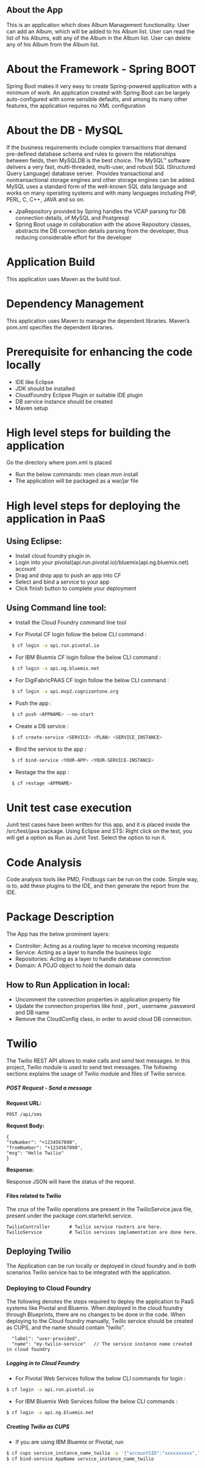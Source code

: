 
## About the App

  This is an application which does Album Management functionality. User can add an Album, which will be added to his Album list. User can read the list of his Albums, edit any of the Album in the Album list. User can delete any of his Album from the Album list.
  
# About the Framework - Spring BOOT

  Spring Boot makes it very easy to create Spring-powered application with a minimum of work. An application created with Spring Boot can be largely auto-configured with some sensible defaults, and among its many other features, the application requires no XML configuration
  
  
# About the DB - MySQL

 If the business requirements include complex transactions that demand pre-defined database schema and rules to govern the relationships between fields, then MySQLDB is the best choice. The MySQL™ software delivers a very fast, multi-threaded, multi-user, and robust SQL (Structured Query Language) database server.  Provides transactional and nontransactional storage engines and other storage engines can be added. MySQL uses a standard form of the well-known SQL data language and works on many operating systems and with many languages including PHP, PERL, C, C++, JAVA and so on.
  
- JpaRepository provided by Spring handles the VCAP parsing for DB connection details, of MySQL and Postgresql
- Spring Boot usage in collaboration with the above Repository classes, abstracts the DB connection details parsing from the developer, thus reducing considerable effort for the developer
 
  
# Application Build

  This application uses Maven as the build tool.
  
# Dependency Management

  This application uses Maven to manage the dependent libraries. Maven’s pom.xml specifies the dependent libraries. 
 
# Prerequisite for enhancing the code locally
  
  * IDE like Eclipse
  * JDK should be installed 
  * CloudFoundry Eclipse Plugin or suitable IDE plugin
  * DB service instance should be created 
  * Maven setup 

# High level steps for building the application

  Go the directory where pom.xml is placed
  * Run the below commands:
            mvn clean
            mvn install
  * The application will be packaged as a war/jar file 

# High level steps for deploying the application in PaaS
    
## Using Eclipse: 
  - Install cloud foundry plugin in.
  - Login into your pivotal(api.run.pivotal.io)/bluemix(api.ng.bluemix.net) account
  - Drag and drop app to push an app into CF
  - Select and bind a service to your app 
  - Click finish button to complete your deployment
  
## Using Command line tool: 
  - Install the Cloud Foundry command line tool

  - For Pivotal CF login follow the below CLI command :
```sh
  $ cf login -a api.run.pivotal.io
```
  - For IBM Bluemix CF login follow the below CLI command :
```sh
  $ cf login -a api.ng.bluemix.net
```
  - For DigiFabricPAAS CF login follow the below CLI command :
```sh
  $ cf login -a api.mvp2.cognizantone.org
```
- Push the app :
```sh
  $ cf push <APPNAME> --no-start
```
 - Create a DB service :

```sh
  $ cf create-service <SERVICE> <PLAN> <SERVICE_INSTANCE>
```
 - Bind the service to the app :

```sh
  $ cf bind-service <YOUR-APP> <YOUR-SERVICE-INSTANCE>
```
 - Restage the the app :

```sh
  $ cf restage <APPNAME>
```
# Unit test case execution

  Junit test cases have been written for this app, and it is placed inside the /src/test/java package. 
  Using Eclipse and STS:
  Right click on the test, you will get a option as Run as Junit Test. Select the option to run it. 
  
# Code Analysis
  Code analysis tools like PMD, Findbugs can be run on the code. Simple way, is to, add these plugins to the IDE, and then generate the report from the IDE.

# Package Description

  The App has the below prominent layers:
  - Controller: Acting as a routing layer to receive incoming requests
  - Service: Acting as a layer to handle the business logic
  - Repositories: Acting as a layer to handle database connection
  - Domain: A POJO object to hold the domain data

 
## How to Run Application in local:
 - Uncomment the connection properties in application property file
 - Update the connection properties like host , port , username ,password and DB name
 - Remove the CloudConfig class, in order to avoid cloud DB connection.

# Twilio
The Twilio REST API allows to make calls and send text messages. In this project, Twilio module is used to send text messages. The following sections explains the usage of Twilio module and files of Twilio service.

##### POST Request - Send a message

**Request URL:**  
```
POST /api/sms
```
**Request Body:**  

    {
	"toNumber": "+1234567890",
	"fromNumber": "+1234567890",
	"msg": "Hello Twilio"
	}

**Response:** 

Response JSON will have the status of the request.


#### Files related to Twilio

The crux of the Twilio operations are present in the TwilioService.java file, present under the package com.starterkit.service. 

```
TwilioController       # Twilio service routers are here.
TwilioService		   # Twilio services implementation are done here.
```

## Deploying Twilio

The Application can be run locally or deployed in cloud foundry and in both scenarios Twilio service has to be integrated with the application.


### Deploying to Cloud Foundry
The following denotes the steps required to deploy the application to PaaS systems like Pivotal and Bluemix.
When deployed in the cloud foundry through Blueprints, there are no changes to be done in the code. When deploying to the Cloud foundry manually, Twilio service should be created as CUPS, and the name should contain "twilio".

```
  "label": "user-provided",
  "name": "my-twilio-service"   // The service instance name created in cloud foundry 
```


##### Logging in to Cloud Foundry
  - For Pivotal Web Services follow the below CLI commands for login :

```sh
$ cf login -a api.run.pivotal.io
```
  - For IBM Bluemix Web Services follow the below CLI commands :
```sh
$ cf login -a api.ng.bluemix.net
```

##### Creating Twilio as CUPS
  - If you are using IBM Bluemix or Pivotal, run
  
```sh
$ cf cups service_instance_name_twilio -p '{"accountSID":"xxxxxxxxxx","authToken":"xxxxxxxxx"}'
$ cf bind-service AppName service_instance_name_twilio
```

